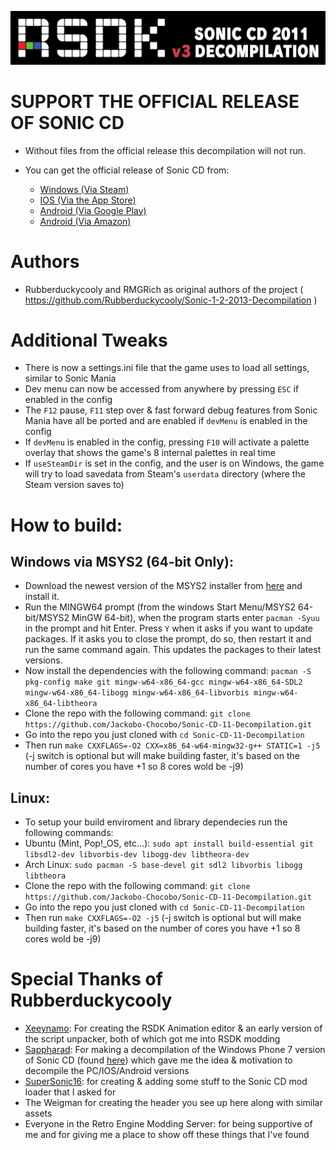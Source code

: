 ![](header.png?raw=true)
# **SUPPORT THE OFFICIAL RELEASE OF SONIC CD**
+ Without files from the official release this decompilation will not run.

+ You can get the official release of Sonic CD from:
  * [Windows (Via Steam)](https://store.steampowered.com/app/200940/Sonic_CD/)
  * [IOS (Via the App Store)](https://apps.apple.com/us/app/sonic-cd-classic/id454316134)
  * [Android (Via Google Play)](https://play.google.com/store/apps/details?id=com.sega.soniccd.classic&hl=en&gl=US)
  * [Android (Via Amazon)](https://www.amazon.com/Sega-of-America-Sonic-CD/dp/B008K9UZY4/ref=sr_1_2?dchild=1&keywords=Sonic+CD&qid=1607930514&sr=8-2)

# Authors
* Rubberduckycooly and RMGRich as original authors of the project ( https://github.com/Rubberduckycooly/Sonic-1-2-2013-Decompilation )

# Additional Tweaks
* There is now a settings.ini file that the game uses to load all settings, similar to Sonic Mania
* Dev menu can now be accessed from anywhere by pressing `ESC` if enabled in the config
* The `F12` pause, `F11` step over & fast forward debug features from Sonic Mania have all be ported and are enabled if `devMenu` is enabled in the config
* If `devMenu` is enabled in the config, pressing `F10` will activate a palette overlay that shows the game's 8 internal palettes in real time
* If `useSteamDir` is set in the config, and the user is on Windows, the game will try to load savedata from Steam's `userdata` directory (where the Steam version saves to)

# How to build:

## Windows via MSYS2 (64-bit Only):

* Download the newest version of the MSYS2 installer from [here](https://www.msys2.org/) and install it.
* Run the MINGW64 prompt (from the windows Start Menu/MSYS2 64-bit/MSYS2 MinGW 64-bit), when the program starts enter `pacman -Syuu` in the prompt and hit Enter. Press `Y` when it asks if you want to update packages. If it asks you to close the prompt, do so, then restart it and run the same command again. This updates the packages to their latest versions.
* Now install the dependencies with the following command: `pacman -S pkg-config make git mingw-w64-x86_64-gcc mingw-w64-x86_64-SDL2 mingw-w64-x86_64-libogg mingw-w64-x86_64-libvorbis mingw-w64-x86_64-libtheora`
* Clone the repo with the following command: `git clone https://github.com/Jackobo-Chocobo/Sonic-CD-11-Decompilation.git`
* Go into the repo you just cloned with `cd Sonic-CD-11-Decompilation`
* Then run `make CXXFLAGS=-O2 CXX=x86_64-w64-mingw32-g++ STATIC=1 -j5` (-j switch is optional but will make building faster, it's based on the number of cores you have +1 so 8 cores wold be -j9)

## Linux:
* To setup your build enviroment and library dependecies run the following commands:
* Ubuntu (Mint, Pop!_OS, etc...): `sudo apt install build-essential git libsdl2-dev libvorbis-dev libogg-dev libtheora-dev`
* Arch Linux: `sudo pacman -S base-devel git sdl2 libvorbis libogg libtheora`
* Clone the repo with the following command: `git clone https://github.com/Jackobo-Chocobo/Sonic-CD-11-Decompilation.git`
* Go into the repo you just cloned with `cd Sonic-CD-11-Decompilation`
* Then run `make CXXFLAGS=-O2 -j5` (-j switch is optional but will make building faster, it's based on the number of cores you have +1 so 8 cores wold be -j9)

# Special Thanks of Rubberduckycooly
* [Xeeynamo](https://github.com/Xeeynamo): For creating the RSDK Animation editor & an early version of the script unpacker, both of which got me into RSDK modding
* [Sappharad](https://github.com/Sappharad): For making a decompilation of the Windows Phone 7 version of Sonic CD (found [here](https://github.com/Sappharad/rvm_soniccd)) which gave me the idea & motivation to decompile the PC/IOS/Android versions
* [SuperSonic16](https://github.com/TheSuperSonic16): for creating & adding some stuff to the Sonic CD mod loader that I asked for
* The Weigman for creating the header you see up here along with similar assets
* Everyone in the Retro Engine Modding Server: for being supportive of me and for giving me a place to show off these things that I've found
